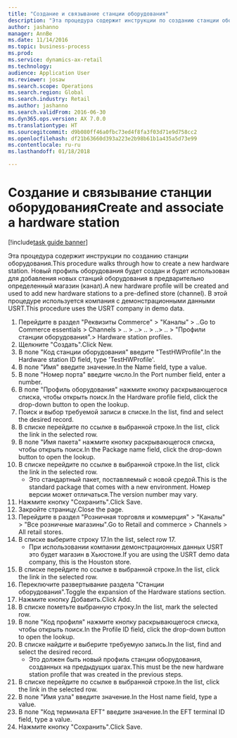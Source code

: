 ```yaml
--- 
title: "Создание и связывание станции оборудования"
description: "Эта процедура содержит инструкции по созданию станции оборудования."
author: jashanno
manager: AnnBe
ms.date: 11/14/2016
ms.topic: business-process
ms.prod: 
ms.service: dynamics-ax-retail
ms.technology: 
audience: Application User
ms.reviewer: josaw
ms.search.scope: Operations
ms.search.region: Global
ms.search.industry: Retail
ms.author: jashanno
ms.search.validFrom: 2016-06-30
ms.dyn365.ops.version: AX 7.0.0
ms.translationtype: HT
ms.sourcegitcommit: d9b080ff46a0fbc73ed4f8fa3f03d71e9d758cc2
ms.openlocfilehash: df21b63660d393a223e2b98b61b1a435a5d73e99
ms.contentlocale: ru-ru
ms.lasthandoff: 01/18/2018

---
```

# <a name="create-and-associate-a-hardware-station"></a><span data-ttu-id="f3548-103">Создание и связывание станции оборудования</span><span class="sxs-lookup"><span data-stu-id="f3548-103">Create and associate a hardware station</span></span>

[!include[task guide banner](../includes/task-guide-banner.md)]

<span data-ttu-id="f3548-104">Эта процедура содержит инструкции по созданию станции оборудования.</span><span class="sxs-lookup"><span data-stu-id="f3548-104">This procedure walks through how to create a new hardware station.</span></span> <span data-ttu-id="f3548-105">Новый профиль оборудования будет создан и будет использован для добавления новых станций оборудования в предварительно определенный магазин (канал).</span><span class="sxs-lookup"><span data-stu-id="f3548-105">A new hardware profile will be created and used to add new hardware stations to a pre-defined store (channel).</span></span> <span data-ttu-id="f3548-106">В этой процедуре используется компания с демонстрационными данными USRT.</span><span class="sxs-lookup"><span data-stu-id="f3548-106">This procedure uses the USRT company in demo data.</span></span>

1. <span data-ttu-id="f3548-107">Перейдите в раздел "Реквизиты Commerce" > "Каналы" > ..</span><span class="sxs-lookup"><span data-stu-id="f3548-107">Go to Commerce essentials > Channels > ..</span></span> <span data-ttu-id="f3548-108">> ..</span><span class="sxs-lookup"><span data-stu-id="f3548-108">> ..</span></span> <span data-ttu-id="f3548-109">> ..</span><span class="sxs-lookup"><span data-stu-id="f3548-109">> ..</span></span> <span data-ttu-id="f3548-110">> "Профили станции оборудования".</span><span class="sxs-lookup"><span data-stu-id="f3548-110">> Hardware station profiles.</span></span>
2. <span data-ttu-id="f3548-111">Щелкните "Создать".</span><span class="sxs-lookup"><span data-stu-id="f3548-111">Click New.</span></span>
3. <span data-ttu-id="f3548-112">В поле "Код станции оборудования" введите "TestHWProfile".</span><span class="sxs-lookup"><span data-stu-id="f3548-112">In the Hardware station ID field, type 'TestHWProfile'.</span></span>
4. <span data-ttu-id="f3548-113">В поле "Имя" введите значение.</span><span class="sxs-lookup"><span data-stu-id="f3548-113">In the Name field, type a value.</span></span>
5. <span data-ttu-id="f3548-114">В поле "Номер порта" введите число.</span><span class="sxs-lookup"><span data-stu-id="f3548-114">In the Port number field, enter a number.</span></span>
6. <span data-ttu-id="f3548-115">В поле "Профиль оборудования" нажмите кнопку раскрывающегося списка, чтобы открыть поиск.</span><span class="sxs-lookup"><span data-stu-id="f3548-115">In the Hardware profile field, click the drop-down button to open the lookup.</span></span>
7. <span data-ttu-id="f3548-116">Поиск и выбор требуемой записи в списке.</span><span class="sxs-lookup"><span data-stu-id="f3548-116">In the list, find and select the desired record.</span></span>
8. <span data-ttu-id="f3548-117">В списке перейдите по ссылке в выбранной строке.</span><span class="sxs-lookup"><span data-stu-id="f3548-117">In the list, click the link in the selected row.</span></span>
9. <span data-ttu-id="f3548-118">В поле "Имя пакета" нажмите кнопку раскрывающегося списка, чтобы открыть поиск.</span><span class="sxs-lookup"><span data-stu-id="f3548-118">In the Package name field, click the drop-down button to open the lookup.</span></span>
10. <span data-ttu-id="f3548-119">В списке перейдите по ссылке в выбранной строке.</span><span class="sxs-lookup"><span data-stu-id="f3548-119">In the list, click the link in the selected row.</span></span>
    * <span data-ttu-id="f3548-120">Это стандартный пакет, поставляемый с новой средой.</span><span class="sxs-lookup"><span data-stu-id="f3548-120">This is the standard package that comes with a new environment.</span></span> <span data-ttu-id="f3548-121">Номер версии может отличаться.</span><span class="sxs-lookup"><span data-stu-id="f3548-121">The version number may vary.</span></span>  
11. <span data-ttu-id="f3548-122">Нажмите кнопку "Сохранить".</span><span class="sxs-lookup"><span data-stu-id="f3548-122">Click Save.</span></span>
12. <span data-ttu-id="f3548-123">Закройте страницу.</span><span class="sxs-lookup"><span data-stu-id="f3548-123">Close the page.</span></span>
13. <span data-ttu-id="f3548-124">Перейдите в раздел "Розничная торговля и коммерция" > "Каналы" > "Все розничные магазины".</span><span class="sxs-lookup"><span data-stu-id="f3548-124">Go to Retail and commerce > Channels > All retail stores.</span></span>
14. <span data-ttu-id="f3548-125">В списке выберите строку 17.</span><span class="sxs-lookup"><span data-stu-id="f3548-125">In the list, select row 17.</span></span>
    * <span data-ttu-id="f3548-126">При использовании компании демонстрационных данных USRT это будет магазин в Хьюстоне.</span><span class="sxs-lookup"><span data-stu-id="f3548-126">If you are using the USRT demo data company, this is the Houston store.</span></span>  
15. <span data-ttu-id="f3548-127">В списке перейдите по ссылке в выбранной строке.</span><span class="sxs-lookup"><span data-stu-id="f3548-127">In the list, click the link in the selected row.</span></span>
16. <span data-ttu-id="f3548-128">Переключите развертывание раздела "Станции оборудования".</span><span class="sxs-lookup"><span data-stu-id="f3548-128">Toggle the expansion of the Hardware stations section.</span></span>
17. <span data-ttu-id="f3548-129">Нажмите кнопку Добавить.</span><span class="sxs-lookup"><span data-stu-id="f3548-129">Click Add.</span></span>
18. <span data-ttu-id="f3548-130">В списке пометьте выбранную строку.</span><span class="sxs-lookup"><span data-stu-id="f3548-130">In the list, mark the selected row.</span></span>
19. <span data-ttu-id="f3548-131">В поле "Код профиля" нажмите кнопку раскрывающегося списка, чтобы открыть поиск.</span><span class="sxs-lookup"><span data-stu-id="f3548-131">In the Profile ID field, click the drop-down button to open the lookup.</span></span>
20. <span data-ttu-id="f3548-132">В списке найдите и выберите требуемую запись.</span><span class="sxs-lookup"><span data-stu-id="f3548-132">In the list, find and select the desired record.</span></span>
    * <span data-ttu-id="f3548-133">Это должен быть новый профиль станции оборудования, созданных на предыдущих шагах.</span><span class="sxs-lookup"><span data-stu-id="f3548-133">This must be the new hardware station profile that was created in the previous steps.</span></span>  
21. <span data-ttu-id="f3548-134">В списке перейдите по ссылке в выбранной строке.</span><span class="sxs-lookup"><span data-stu-id="f3548-134">In the list, click the link in the selected row.</span></span>
22. <span data-ttu-id="f3548-135">В поле "Имя узла" введите значение.</span><span class="sxs-lookup"><span data-stu-id="f3548-135">In the Host name field, type a value.</span></span>
23. <span data-ttu-id="f3548-136">В поле "Код терминала EFT" введите значение.</span><span class="sxs-lookup"><span data-stu-id="f3548-136">In the EFT terminal ID field, type a value.</span></span>
24. <span data-ttu-id="f3548-137">Нажмите кнопку "Сохранить".</span><span class="sxs-lookup"><span data-stu-id="f3548-137">Click Save.</span></span>


